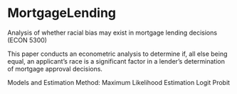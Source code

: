 # MortgageLending
Analysis of whether racial bias may exist in mortgage lending decisions (ECON 5300) 

This paper conducts an econometric analysis to determine if, all else being equal, an applicant’s race is a significant factor in a lender’s determination of mortgage approval decisions.  

Models and Estimation Method:
Maximum Likelihood Estimation
Logit
Probit
